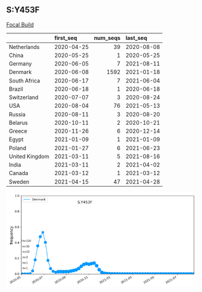 

## S:Y453F
[Focal Build](https://nextstrain.org/groups/neherlab/ncov/S.Y453F?c=gt-S_453&f_region=Europe)

|                | first_seq   |   num_seqs | last_seq   |
|:---------------|:------------|-----------:|:-----------|
| Netherlands    | 2020-04-25  |         39 | 2020-08-08 |
| China          | 2020-05-25  |          1 | 2020-05-25 |
| Germany        | 2020-06-05  |          7 | 2021-08-11 |
| Denmark        | 2020-06-08  |       1592 | 2021-01-18 |
| South Africa   | 2020-06-17  |          7 | 2021-06-04 |
| Brazil         | 2020-06-18  |          1 | 2020-06-18 |
| Switzerland    | 2020-07-07  |          3 | 2020-08-24 |
| USA            | 2020-08-04  |         76 | 2021-05-13 |
| Russia         | 2020-08-11  |          3 | 2020-08-20 |
| Belarus        | 2020-10-11  |          2 | 2020-10-21 |
| Greece         | 2020-11-26  |          6 | 2020-12-14 |
| Egypt          | 2021-01-09  |          1 | 2021-01-09 |
| Poland         | 2021-01-27  |          6 | 2021-06-23 |
| United Kingdom | 2021-03-11  |          5 | 2021-08-16 |
| India          | 2021-03-11  |          2 | 2021-04-02 |
| Canada         | 2021-03-12  |          1 | 2021-03-12 |
| Sweden         | 2021-04-15  |         47 | 2021-04-28 |

![Overall trends S.Y453F](/overall_trends_figures/overall_trends_S.Y453F.png)